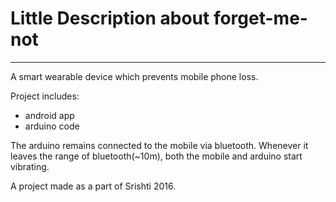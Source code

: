 # Little Description about forget-me-not
---

A smart wearable device which prevents mobile phone loss. 

Project includes:
  * android app
  * arduino code
  
The arduino remains connected to the mobile via bluetooth. 
Whenever it leaves the range of bluetooth(~10m), both the mobile and arduino start vibrating.

A project made as a part of Srishti 2016.
